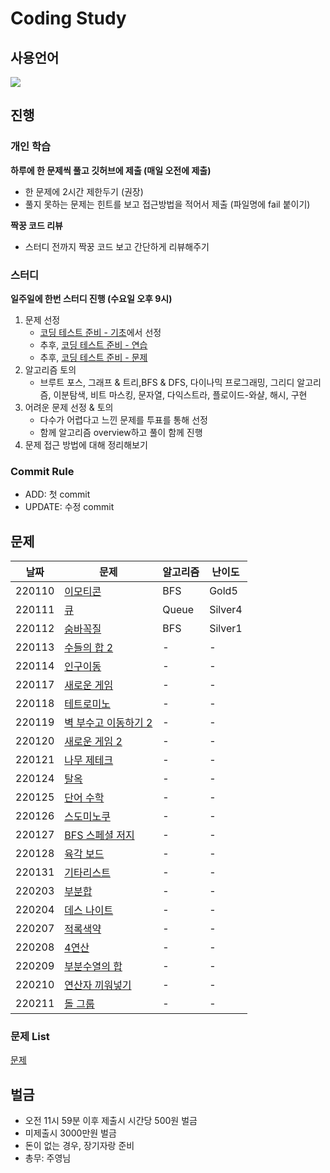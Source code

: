 # Coding Study
## 사용언어
<img src="https://img.shields.io/badge/Python-3766AB?style=flat-square&logo=Python&logoColor=white"/></a>

## 진행
### 개인 학습
**하루에 한 문제씩 풀고 깃허브에 제출 (매일 오전에 제출)**

- 한 문제에 2시간 제한두기 (권장)
- 풀지 못하는 문제는 힌트를 보고 접근방법을 적어서 제출 (파일명에 fail 붙이기)

**짝꿍 코드 리뷰**
- 스터디 전까지 짝꿍 코드 보고 간단하게 리뷰해주기

### 스터디
**일주일에 한번 스터디 진행 (수요일 오후 9시)**

1. 문제 선정
    - [코딩 테스트 준비 - 기초](https://code.plus/course/51)에서 선정
    - 추후, [코딩 테스트 준비 - 연습](https://code.plus/course/52)
    - 추후, [코딩 테스트 준비 - 문제](https://code.plus/course/53)
2. 알고리즘 토의
    - 브루트 포스, 그래프 & 트리,BFS & DFS, 다이나믹 프로그래밍, 그리디 알고리즘, 이분탐색, 비트 마스킹, 문자열, 다익스트라, 플로이드-와샬, 해시, 구현
3. 어려운 문제 선정 & 토의
    - 다수가 어렵다고 느낀 문제를 투표를 통해 선정
    - 함께 알고리즘 overview하고 풀이 함께 진행
4. 문제 접근 방법에 대해 정리해보기

### Commit Rule
- ADD: 첫 commit
- UPDATE: 수정 commit

## 문제
|날짜|문제|알고리즘|난이도|
|---|---|-------|-|
|220110|[이모티콘](https://www.acmicpc.net/problem/14226)|BFS|Gold5|
|220111|[큐](https://www.acmicpc.net/problem/10845)|Queue|Silver4|
|220112|[숨바꼭질](https://www.acmicpc.net/problem/1697)|BFS|Silver1|
|220113|[수들의 합 2](https://www.acmicpc.net/problem/2003)|-|-|
|220114|[인구이동](https://www.acmicpc.net/problem/16234)|-|-|
|220117|[새로운 게임](https://www.acmicpc.net/problem/17780)|-|-|
|220118|[테트로미노](https://www.acmicpc.net/problem/14500)|-|-|
|220119|[벽 부수고 이동하기 2](https://www.acmicpc.net/problem/14442)|-|-|
|220120|[새로운 게임 2](https://www.acmicpc.net/problem/17837)|-|-|
|220121|[나무 제테크](https://www.acmicpc.net/problem/16253)|-|-|
|220124|[탈옥](https://www.acmicpc.net/problem/1339)|-|-|
|220125|[단어 수학](https://www.acmicpc.net/problem/4574)|-|-|
|220126|[스도미노쿠](https://www.acmicpc.net/problem/4574)|-|-|
|220127|[BFS 스페셜 저지](https://www.acmicpc.net/problem/16940)|-|-|
|220128|[육각 보드](https://www.acmicpc.net/problem/12946)|-|-|
|220131|[기타리스트](https://www.acmicpc.net/problem/1495)|-|-|
|220203|[부분합](https://www.acmicpc.net/problem/1806)|-|-|
|220204|[데스 나이트](https://www.acmicpc.net/problem/16948)|-|-|
|220207|[적록색약](https://www.acmicpc.net/problem/10026)|-|-|
|220208|[4연산](https://www.acmicpc.net/problem/14395)|-|-|
|220209|[부분수열의 합](https://www.acmicpc.net/problem/1182)|-|-|
|220210|[연산자 끼워넣기](https://www.acmicpc.net/problem/14888)|-|-|
|220211|[돌 그룹](https://www.acmicpc.net/problem/12886)|-|-|


### 문제 List
[문제](https://docs.google.com/spreadsheets/d/1HB-H5YorJx05V62E1iDByEzAz_CVVegR_wYyMb3opV4/edit#gid=0)

## 벌금
+ 오전 11시 59분 이후 제출시 시간당 500원 벌금
+ 미제출시 3000만원 벌금 
+ 돈이 없는 경우, 장기자랑 준비
+ 총무: 주영님
